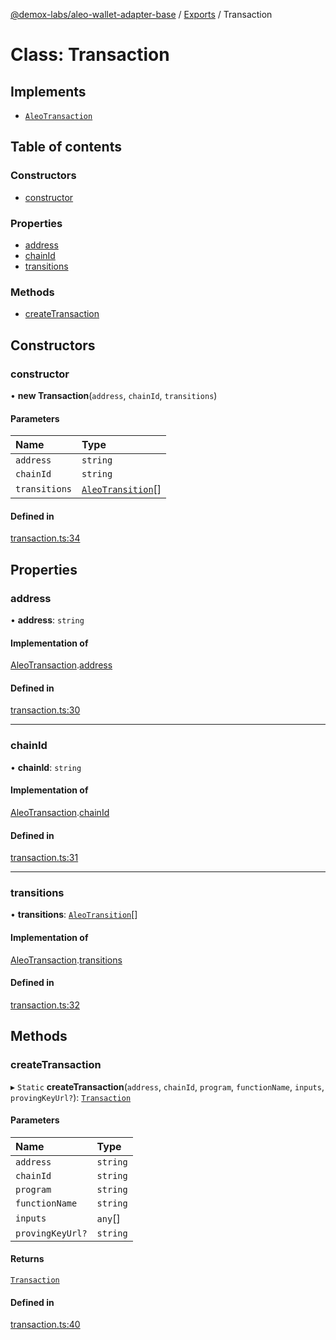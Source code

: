 [@demox-labs/aleo-wallet-adapter-base](../README.md) / [Exports](../modules.md) / Transaction

# Class: Transaction

## Implements

- [`AleoTransaction`](../interfaces/AleoTransaction.md)

## Table of contents

### Constructors

- [constructor](Transaction.md#constructor)

### Properties

- [address](Transaction.md#address)
- [chainId](Transaction.md#chainid)
- [transitions](Transaction.md#transitions)

### Methods

- [createTransaction](Transaction.md#createtransaction)

## Constructors

### constructor

• **new Transaction**(`address`, `chainId`, `transitions`)

#### Parameters

| Name | Type |
| :------ | :------ |
| `address` | `string` |
| `chainId` | `string` |
| `transitions` | [`AleoTransition`](../interfaces/AleoTransition.md)[] |

#### Defined in

[transaction.ts:34](https://github.com/demox-labs/leo-wallet-adapter/blob/d6f035f/packages/core/base/transaction.ts#L34)

## Properties

### address

• **address**: `string`

#### Implementation of

[AleoTransaction](../interfaces/AleoTransaction.md).[address](../interfaces/AleoTransaction.md#address)

#### Defined in

[transaction.ts:30](https://github.com/demox-labs/leo-wallet-adapter/blob/d6f035f/packages/core/base/transaction.ts#L30)

___

### chainId

• **chainId**: `string`

#### Implementation of

[AleoTransaction](../interfaces/AleoTransaction.md).[chainId](../interfaces/AleoTransaction.md#chainid)

#### Defined in

[transaction.ts:31](https://github.com/demox-labs/leo-wallet-adapter/blob/d6f035f/packages/core/base/transaction.ts#L31)

___

### transitions

• **transitions**: [`AleoTransition`](../interfaces/AleoTransition.md)[]

#### Implementation of

[AleoTransaction](../interfaces/AleoTransaction.md).[transitions](../interfaces/AleoTransaction.md#transitions)

#### Defined in

[transaction.ts:32](https://github.com/demox-labs/leo-wallet-adapter/blob/d6f035f/packages/core/base/transaction.ts#L32)

## Methods

### createTransaction

▸ `Static` **createTransaction**(`address`, `chainId`, `program`, `functionName`, `inputs`, `provingKeyUrl?`): [`Transaction`](Transaction.md)

#### Parameters

| Name | Type |
| :------ | :------ |
| `address` | `string` |
| `chainId` | `string` |
| `program` | `string` |
| `functionName` | `string` |
| `inputs` | `any`[] |
| `provingKeyUrl?` | `string` |

#### Returns

[`Transaction`](Transaction.md)

#### Defined in

[transaction.ts:40](https://github.com/demox-labs/leo-wallet-adapter/blob/d6f035f/packages/core/base/transaction.ts#L40)
